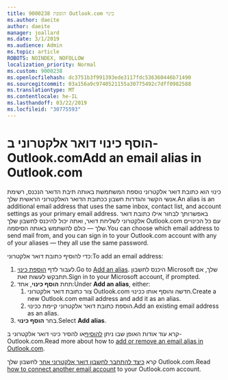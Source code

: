 ```yaml
---
title: הוספת 9000238 Outlook.com כינוי
ms.author: daeite
author: daeite
manager: joallard
ms.date: 3/1/2019
ms.audience: Admin
ms.topic: article
ROBOTS: NOINDEX, NOFOLLOW
localization_priority: Normal
ms.custom: 9000238
ms.openlocfilehash: dc3751b3f991393ede3117fdc536360446b71490
ms.sourcegitcommit: 03a156a9c9740521155a30775492c7dff0982588
ms.translationtype: MT
ms.contentlocale: he-IL
ms.lasthandoff: 03/22/2019
ms.locfileid: "30775593"
---
```

# <a name="add-an-email-alias-in-outlookcom"></a><span data-ttu-id="8ab86-102">הוסף כינוי דואר אלקטרוני ב- Outlook.com</span><span class="sxs-lookup"><span data-stu-id="8ab86-102">Add an email alias in Outlook.com</span></span>

<span data-ttu-id="8ab86-103">כינוי הוא כתובת דואר אלקטרוני נוספת המשתמשת באותה תיבת הדואר הנכנס, רשימת אנשי הקשר והגדרות חשבון ככתובת הדואר האלקטרוני הראשית שלך.</span><span class="sxs-lookup"><span data-stu-id="8ab86-103">An alias is an additional email address that uses the same inbox, contact list, and account settings as your primary email address.</span></span> <span data-ttu-id="8ab86-104">באפשרותך לבחור אילו כתובת דואר אלקטרוני לשליחת דואר, ואתה יכול להיכנס לחשבון שלך Outlook.com עם כל הכינויים שלך — כולם להשתמש באותה הסיסמה.</span><span class="sxs-lookup"><span data-stu-id="8ab86-104">You can choose which email address to send mail from, and you can sign in to your Outlook.com account with any of your aliases — they all use the same password.</span></span>

<span data-ttu-id="8ab86-105">כדי להוסיף כתובת דואר אלקטרוני:</span><span class="sxs-lookup"><span data-stu-id="8ab86-105">To add an email address:</span></span>

1. <span data-ttu-id="8ab86-106">לעבור לדף [הוספת כינוי](https://go.microsoft.com/fwlink/p/?linkid=864833).</span><span class="sxs-lookup"><span data-stu-id="8ab86-106">Go to [Add an alias](https://go.microsoft.com/fwlink/p/?linkid=864833).</span></span> <span data-ttu-id="8ab86-107">היכנס לחשבון Microsoft שלך, אם תתבקש לעשות זאת.</span><span class="sxs-lookup"><span data-stu-id="8ab86-107">Sign in to your Microsoft account, if prompted.</span></span>
2. <span data-ttu-id="8ab86-108">תחת **הוסף כינוי**, אחד:</span><span class="sxs-lookup"><span data-stu-id="8ab86-108">Under **Add an alias**, either:</span></span>
    1. <span data-ttu-id="8ab86-109">צור כתובת דואר אלקטרוני Outlook.com חדשה והוסף אותו ככינוי.</span><span class="sxs-lookup"><span data-stu-id="8ab86-109">Create a new Outlook.com email address and add it as an alias.</span></span>
    2. <span data-ttu-id="8ab86-110">הוספת כתובת דואר אלקטרוני קיימת ככינוי.</span><span class="sxs-lookup"><span data-stu-id="8ab86-110">Add an existing email address as an alias.</span></span>
3. <span data-ttu-id="8ab86-111">בחר **הוסף כינוי**.</span><span class="sxs-lookup"><span data-stu-id="8ab86-111">Select **Add alias**.</span></span>

<span data-ttu-id="8ab86-112">קרא עוד אודות האופן שבו ניתן [להוסיף](https://support.office.com/article/459b1989-356d-40fa-a689-8f285b13f1f2)או להסיר כינוי דואר אלקטרוני ב- Outlook.com.</span><span class="sxs-lookup"><span data-stu-id="8ab86-112">Read more about how to [add or remove an email alias in Outlook.com](https://support.office.com/article/459b1989-356d-40fa-a689-8f285b13f1f2).</span></span>  

<span data-ttu-id="8ab86-113">קרא [כיצד להתחבר לחשבון דואר אלקטרוני אחר](https://support.office.com/article/c5224df4-5885-4e79-91ba-523aa743f0ba) לחשבון שלך Outlook.com.</span><span class="sxs-lookup"><span data-stu-id="8ab86-113">Read [how to connect another email account](https://support.office.com/article/c5224df4-5885-4e79-91ba-523aa743f0ba) to your Outlook.com account.</span></span>